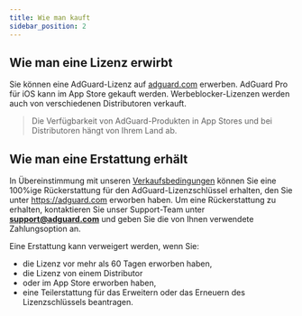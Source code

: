 ```yaml
---
title: Wie man kauft
sidebar_position: 2
---
```


## Wie man eine Lizenz erwirbt

Sie können eine AdGuard-Lizenz auf [adguard.com](https://adguard.com/license.html) erwerben. AdGuard Pro für iOS kann im App Store gekauft werden. Werbeblocker-Lizenzen werden auch von verschiedenen Distributoren verkauft.

> Die Verfügbarkeit von AdGuard-Produkten in App Stores und bei Distributoren hängt von Ihrem Land ab.

## Wie man eine Erstattung erhält

In Übereinstimmung mit unseren [Verkaufsbedingungen](https://adguard.com/terms-of-sale.html) können Sie eine 100%ige Rückerstattung für den AdGuard-Lizenzschlüssel erhalten, den Sie unter https://adguard.com erworben haben. Um eine Rückerstattung zu erhalten, kontaktieren Sie unser Support-Team unter **support@adguard.com** und geben Sie die von Ihnen verwendete Zahlungsoption an.

Eine Erstattung kann verweigert werden, wenn Sie:
* die Lizenz vor mehr als 60 Tagen erworben haben,
* die Lizenz von einem Distributor
* oder im App Store erworben haben,
* eine Teilerstattung für das Erweitern oder das Erneuern des Lizenzschlüssels beantragen.

